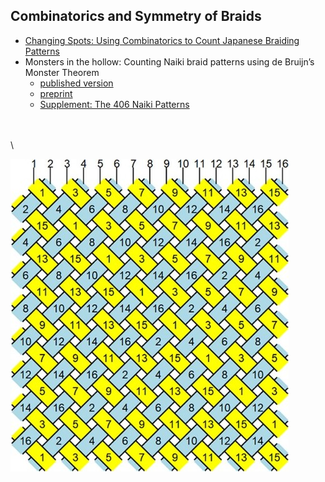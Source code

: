 ## Combinatorics and Symmetry of Braids
- [Changing Spots: Using Combinatorics to Count Japanese Braiding Patterns](https://archive.bridgesmathart.org/2022/bridges2022-327.html)
- Monsters in the hollow: Counting Naiki braid patterns using de Bruijn’s Monster Theorem
	- [published version](https://www.tandfonline.com/doi/full/10.1080/17513472.2023.2202946)	
	- [preprint](https://joshuarbholden.github.io/kumihimo/naiki-JMA-special-revised.pdf)
 	- [Supplement:  The 406 Naiki Patterns](https://joshuarbholden.github.io/kumihimo/inventory.html)

\
\
\

![The structure of a Naiki braid](tmaa_a_2202946_uf0001_oc.jpg "The structure of a Naiki braid")
